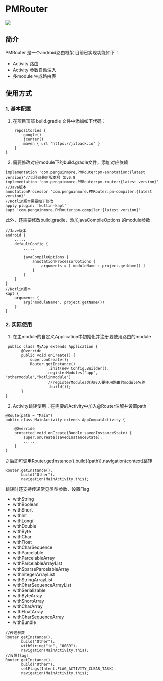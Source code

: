 # PMRouter
[![](https://jitpack.io/v/com.penguinmore/PMRouter.svg)](https://jitpack.io/#com.penguinmore/PMRouter)

## 简介
PMRouter 是一个android路由框架 目前已实现功能如下：
* Activity 路由
* Activity 参数自动注入
* 多module 生成路由表

## 使用方式

### 1. 基本配置

1. 在项目顶部 build.gradle 文件中添加如下代码：

```allprojects {
    repositories {
        google()
        jcenter()
        maven { url 'https://jitpack.io' }
    }
}
```
2. 需要修改对应module下的build.gradle文件，添加对应依赖

```
implementation 'com.penguinmore.PMRouter:pm-annotation:{latest version}'//见顶部最新版本号 如v0.8
implementation 'com.penguinmore.PMRouter:pm-router:{latest version}'
//Java版本
annotationProcessor 'com.penguinmore.PMRouter:pm-compiler:{latest version}'
//Kotlin版本需要如下修改
apply plugin: 'kotlin-kapt'
kapt 'com.penguinmore.PMRouter:pm-compiler:{latest version}'
```

此外，还需要修改build.gradle，添加javaCompileOptions 的module参数

```
//Jave版本
android {
    .....
    defaultConfig {
        .....

        javaCompileOptions {
            annotationProcessorOptions {
                arguments = [ moduleName : project.getName() ]
            }
        }
    }
}
//Kotlin版本
kapt {
    arguments {
        arg("moduleName", project.getName())
    }
}
```

### 2. 实际使用

1. 在主module的自定义Application中初始化并注册要使用路由的module

```
 public class MyApp extends Application {
       @Override
       public void onCreate() {
           super.onCreate();
           Router.getInstance()
                   .init(new Config.Builder().
                   registerModules("app", "othermodule","kotlinmodule")
                   //registerModules方法传入要使用路由的module名称
                   .build());
       }
}
```

2. Activity跳转使用：在需要的Activity中加入@Router注解并设置path

```
@Route(path = "Main")
public class MainActivity extends AppCompatActivity {

    @Override
    protected void onCreate(Bundle savedInstanceState) {
        super.onCreate(savedInstanceState);
        .....
    }
}
```
之后即可调用Router.getInstance().build({path}).navigation(context)跳转

```
Router.getInstance().
       build("Other").
       navigation(MainActivity.this);
```

跳转时还支持传递常见类型参数、设置Flag
* withString
* withBoolean
* withShort
* withInt
* withLong(
* withDouble
* withByte
* withChar
* withFloat
* withCharSequence
* withParcelable
* withParcelableArray
* withParcelableArrayList
* withSparseParcelableArray
* withIntegerArrayList
* withStringArrayList
* withCharSequenceArrayList
* withSerializable
* withByteArray
* withShortArray
* withCharArray
* withFloatArray
* withCharSequenceArray
* withBundle

```
//传递参数
Router.getInstance().
       build("Other").
       withString("id", "0089").
       navigation(MainActivity.this);
//设置flags
Router.getInstance().
       build("Other").
       setFlags(Intent.FLAG_ACTIVITY_CLEAR_TASK).
       navigation(MainActivity.this);
```




